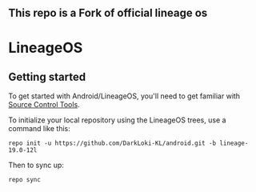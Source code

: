 ## This repo is a Fork of official lineage os ##

LineageOS
===========

Getting started
---------------

To get started with Android/LineageOS, you'll need to get familiar with [Source Control Tools](https://source.android.com/setup/develop).

To initialize your local repository using the LineageOS trees, use a command like this:
```
repo init -u https://github.com/DarkLoki-KL/android.git -b lineage-19.0-12l
```
Then to sync up:
```
repo sync
```
